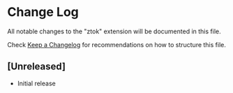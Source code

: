 # Change Log

All notable changes to the "ztok" extension will be documented in this file.

Check [Keep a Changelog](http://keepachangelog.com/) for recommendations on how to structure this file.

## [Unreleased]

- Initial release
